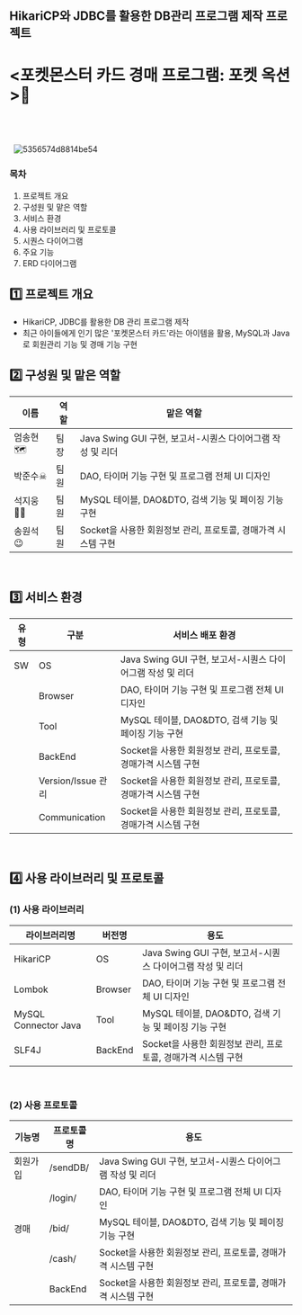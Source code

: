 ## HikariCP와 JDBC를 활용한 DB관리 프로그램 제작 프로젝트
# <포켓몬스터 카드 경매 프로그램: 포켓 옥션>💸
&nbsp; 
------------------------------------------
&nbsp; 
![5356574d8814be54](https://github.com/junsoo186/card_auction_project/assets/169410809/d8e958ce-e7fe-4056-a242-c25d4b8ef48b)
&nbsp;
### 목차
1. 프로젝트 개요
2. 구성원 및 맡은 역할
3. 서비스 환경
4. 사용 라이브러리 및 프로토콜
5. 시퀀스 다이어그램
6. 주요 기능
7. ERD 다이어그램
&nbsp; 
## 1️⃣ 프로젝트 개요
* HikariCP, JDBC를 활용한 DB 관리 프로그램 제작
* 최근 아이들에게 인기 많은 '포켓몬스터 카드'라는 아이템을 활용, MySQL과 Java로 회원관리 기능 및 경매 기능 구현
&nbsp; 
## 2️⃣ 구성원 및 맡은 역할
|이름|역할|맡은 역할|
|------|---|---|
|엄송현🗺|팀장| Java Swing GUI 구현, 보고서-시퀀스 다이어그램 작성 및 리더 |
|박준수☠|팀원| DAO, 타이머 기능 구현 및 프로그램 전체 UI 디자인 |
|석지웅👨‍💻|팀원| MySQL 테이블, DAO&DTO, 검색 기능 및 페이징 기능 구현 |
|송원석😉|팀원| Socket을 사용한 회원정보 관리, 프로토콜, 경매가격 시스템 구현|
&nbsp;
## 3️⃣ 서비스 환경
|유형|구분|서비스 배포 환경|
|------|---|---|
|SW|OS| Java Swing GUI 구현, 보고서-시퀀스 다이어그램 작성 및 리더 |
||Browser| DAO, 타이머 기능 구현 및 프로그램 전체 UI 디자인 |
||Tool| MySQL 테이블, DAO&DTO, 검색 기능 및 페이징 기능 구현 |
||BackEnd| Socket을 사용한 회원정보 관리, 프로토콜, 경매가격 시스템 구현|
||Version/Issue 관리| Socket을 사용한 회원정보 관리, 프로토콜, 경매가격 시스템 구현|
||Communication| Socket을 사용한 회원정보 관리, 프로토콜, 경매가격 시스템 구현|
&nbsp;
## 4️⃣ 사용 라이브러리 및 프로토콜
### (1) 사용 라이브러리
|라이브러리명|버전명|용도|
|------|---|---|
|HikariCP|OS| Java Swing GUI 구현, 보고서-시퀀스 다이어그램 작성 및 리더 |
|Lombok|Browser| DAO, 타이머 기능 구현 및 프로그램 전체 UI 디자인 |
|MySQL Connector Java|Tool| MySQL 테이블, DAO&DTO, 검색 기능 및 페이징 기능 구현 |
|SLF4J|BackEnd| Socket을 사용한 회원정보 관리, 프로토콜, 경매가격 시스템 구현|
&nbsp;
### (2) 사용 프로토콜
|기능명|프로토콜명|용도|
|------|---|---|
|회원가입|/sendDB/| Java Swing GUI 구현, 보고서-시퀀스 다이어그램 작성 및 리더 |
||/login/| DAO, 타이머 기능 구현 및 프로그램 전체 UI 디자인 |
|경매|/bid/| MySQL 테이블, DAO&DTO, 검색 기능 및 페이징 기능 구현 |
||/cash/| Socket을 사용한 회원정보 관리, 프로토콜, 경매가격 시스템 구현|
||BackEnd| Socket을 사용한 회원정보 관리, 프로토콜, 경매가격 시스템 구현|
